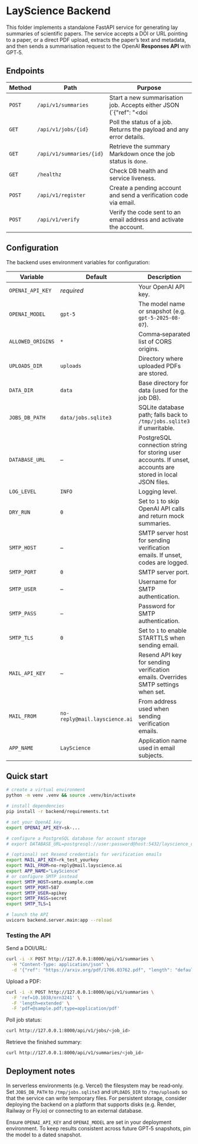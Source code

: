 # LayScience Backend

This folder implements a standalone FastAPI service for generating lay summaries of scientific papers.  The service accepts a DOI or URL pointing to a paper, or a direct PDF upload, extracts the paper’s text and metadata, and then sends a summarisation request to the OpenAI **Responses API** with GPT‑5.

## Endpoints

| Method | Path | Purpose |
|---|---|---|
| `POST` | `/api/v1/summaries` | Start a new summarisation job. Accepts either JSON (`{"ref": "<doi|url>", "length": "default|extended"}`) or multipart/form‑data with fields `ref|doi|url`, optional `pdf` file and `length`. Returns a job ID and status. |
| `GET` | `/api/v1/jobs/{id}` | Poll the status of a job. Returns the payload and any error details. |
| `GET` | `/api/v1/summaries/{id}` | Retrieve the summary Markdown once the job status is `done`. |
| `GET` | `/healthz` | Check DB health and service liveness. |
| `POST` | `/api/v1/register` | Create a pending account and send a verification code via email. |
| `POST` | `/api/v1/verify` | Verify the code sent to an email address and activate the account. |

## Configuration

The backend uses environment variables for configuration:

| Variable | Default | Description |
|---|---|---|
| `OPENAI_API_KEY` | *required* | Your OpenAI API key. |
| `OPENAI_MODEL` | `gpt-5` | The model name or snapshot (e.g. `gpt-5-2025-08-07`). |
| `ALLOWED_ORIGINS` | `*` | Comma‑separated list of CORS origins. |
| `UPLOADS_DIR` | `uploads` | Directory where uploaded PDFs are stored. |
| `DATA_DIR` | `data` | Base directory for data (used for the job DB). |
| `JOBS_DB_PATH` | `data/jobs.sqlite3` | SQLite database path; falls back to `/tmp/jobs.sqlite3` if unwritable. |
| `DATABASE_URL` | – | PostgreSQL connection string for storing user accounts. If unset, accounts are stored in local JSON files. |
| `LOG_LEVEL` | `INFO` | Logging level. |
| `DRY_RUN` | `0` | Set to `1` to skip OpenAI API calls and return mock summaries. |
| `SMTP_HOST` | – | SMTP server host for sending verification emails. If unset, codes are logged. |
| `SMTP_PORT` | `0` | SMTP server port. |
| `SMTP_USER` | – | Username for SMTP authentication. |
| `SMTP_PASS` | – | Password for SMTP authentication. |
| `SMTP_TLS` | `0` | Set to `1` to enable STARTTLS when sending email. |
| `MAIL_API_KEY` | – | Resend API key for sending verification emails. Overrides SMTP settings when set. |
| `MAIL_FROM` | `no-reply@mail.layscience.ai` | From address used when sending verification emails. |
| `APP_NAME` | `LayScience` | Application name used in email subjects. |

## Quick start

```bash
# create a virtual environment
python -m venv .venv && source .venv/bin/activate

# install dependencies
pip install -r backend/requirements.txt

# set your OpenAI key
export OPENAI_API_KEY=sk-...

# configure a PostgreSQL database for account storage
# export DATABASE_URL=postgresql://user:password@host:5432/layscience_data

# (optional) set Resend credentials for verification emails
export MAIL_API_KEY=rk_test_yourkey
export MAIL_FROM=no-reply@mail.layscience.ai
export APP_NAME="LayScience"
# or configure SMTP instead
export SMTP_HOST=smtp.example.com
export SMTP_PORT=587
export SMTP_USER=apikey
export SMTP_PASS=secret
export SMTP_TLS=1

# launch the API
uvicorn backend.server.main:app --reload
```

### Testing the API

Send a DOI/URL:

```bash
curl -i -X POST http://127.0.0.1:8000/api/v1/summaries \
  -H "Content-Type: application/json" \
  -d '{"ref": "https://arxiv.org/pdf/1706.03762.pdf", "length": "default"}'
```

Upload a PDF:

```bash
curl -i -X POST http://127.0.0.1:8000/api/v1/summaries \
  -F 'ref=10.1038/nrn3241' \
  -F 'length=extended' \
  -F 'pdf=@sample.pdf;type=application/pdf'
```

Poll job status:

```bash
curl http://127.0.0.1:8000/api/v1/jobs/<job_id>
```

Retrieve the finished summary:

```bash
curl http://127.0.0.1:8000/api/v1/summaries/<job_id>
```

## Deployment notes

In serverless environments (e.g. Vercel) the filesystem may be read‑only.  Set `JOBS_DB_PATH` to `/tmp/jobs.sqlite3` and `UPLOADS_DIR` to `/tmp/uploads` so that the service can write temporary files.  For persistent storage, consider deploying the backend on a platform that supports disks (e.g. Render, Railway or Fly.io) or connecting to an external database.

Ensure `OPENAI_API_KEY` and `OPENAI_MODEL` are set in your deployment environment.  To keep results consistent across future GPT‑5 snapshots, pin the model to a dated snapshot.